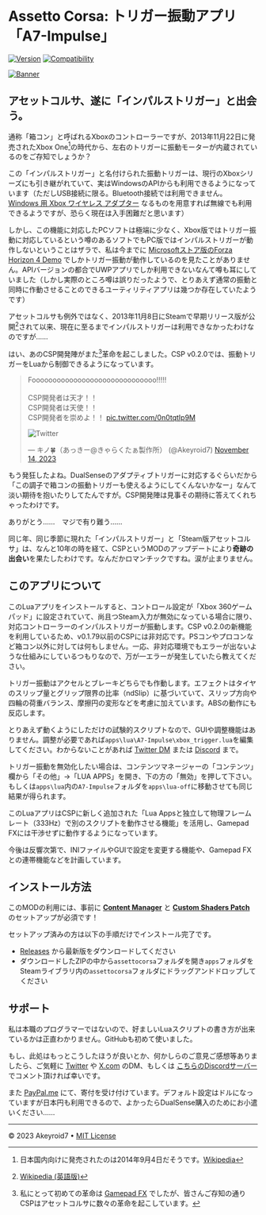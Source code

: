 # Assetto Corsa: トリガー振動アプリ「A7-Impulse」

[![Version](https://img.shields.io/badge/Version-0.0_(Experimental)-blue.svg)](https://github.com/Akeyroid7/a7-impulse/releases)
[![Compatibility](https://img.shields.io/badge/CSP-0.2.0-green.svg)](https://acstuff.ru/patch/#0.2.0)

[![Banner](https://upload.wikimedia.org/wikipedia/commons/thumb/5/5a/Xbox-One-Console-wController-FL.jpg/2560px-Xbox-One-Console-wController-FL.jpg)](https://ja.wikipedia.org/wiki/Xbox_One#/media/%E3%83%95%E3%82%A1%E3%82%A4%E3%83%AB:Xbox-One-Console-wController-FL.jpg)

## アセットコルサ、遂に「インパルストリガー」と出会う。

通称「箱コン」と呼ばれるXboxのコントローラーですが、2013年11月22日に発売されたXbox One[^1]の時代から、左右のトリガーに振動モーターが内蔵されているのをご存知でしょうか？

この「インパルストリガー」と名付けられた振動トリガーは、現行のXboxシリーズにも引き継がれていて、実はWindowsのAPIからも利用できるようになっています（ただしUSB接続に限る。Bluetooth接続では利用できません。 [Windows 用 Xbox ワイヤレス アダプター](https://www.xbox.com/ja-JP/accessories/adapters/wireless-adapter-windows) なるものを用意すれば無線でも利用できるようですが、恐らく現在は入手困難だと思います）

しかし、この機能に対応したPCソフトは極端に少なく、Xbox版ではトリガー振動に対応しているという噂のあるソフトでもPC版ではインパルストリガーが動作しないということはザラで、私は今までに [Microsoftストア版のForza Horizon 4 Demo](https://www.xbox.com/ja-JP/games/store/forza-horizon-4/9p8cp1l72jxs) でしかトリガー振動が動作しているのを見たことがありません。APIバージョンの都合でUWPアプリでしか利用できないなんて噂も耳にしていました（しかし実際のところ噂は誤りだったようで、とりあえず通常の振動と同時に作動させることのできるユーティリティアプリは幾つか存在していたようです）

アセットコルサも例外ではなく、2013年11月8日にSteamで早期リリース版が公開[^2]されて以来、現在に至るまでインパルストリガーは利用できなかったわけなのですが……

はい、あのCSP開発陣がまた[^3]革命を起こしました。CSP v0.2.0では、振動トリガーをLuaから制御できるようになっています。

<blockquote class="twitter-tweet"><p lang="ja" dir="ltr">Foooooooooooooooooooooooooooooo!!!!!<br><br>CSP開発者は天才！！<br>CSP開発者は天使！！<br>CSP開発者を崇めよ！！ <a href="https://t.co/0n0tqtIp9M">pic.twitter.com/0n0tqtIp9M</a>

![Twitter](https://pbs.twimg.com/media/F-4NTcPbMAAsDdc?format=png&name=small)

</p>&mdash; キノ🍀（あっきー@きゃらくたぁ製作所） (@Akeyroid7) <a href="https://twitter.com/Akeyroid7/status/1724330571026080217?ref_src=twsrc%5Etfw">November 14, 2023</a></blockquote>

もう発狂したよね。DualSenseのアダプティブトリガーに対応するぐらいだから「この調子で箱コンの振動トリガーも使えるようにしてくんないかなー」なんて淡い期待を抱いたりしてたんですが。CSP開発陣は見事その期待に答えてくれちゃったわけです。

ありがとう……　マジで有り難う……

同じ年、同じ季節に現れた「インパルストリガー」と「Steam版アセットコルサ」は、なんと10年の時を経て、CSPというMODのアップデートにより**奇跡の出会い**を果たしたわけです。なんだかロマンチックですね。涙が止まりません。

[^1]:日本国内向けに発売されたのは2014年9月4日だそうです。[Wikipedia](https://wikipedia.org/wiki/Xbox_One)
[^2]:[Wikipedia (英語版)](https://wikipedia.org/wiki/Assetto_Corsa)
[^3]:私にとって初めての革命は [Gamepad FX](https://www.racedepartment.com/downloads/a7-assist-gamepad-fx.53941/) でしたが、皆さんご存知の通りCSPはアセットコルサに数々の革命を起こしています。

## このアプリについて

このLuaアプリをインストールすると、コントロール設定が「Xbox 360ゲームパッド」に設定されていて、尚且つSteam入力が無効になっている場合に限り、対応コントローラーのインパルストリガーが振動します。CSP v0.2.0の新機能を利用しているため、v0.1.79以前のCSPには非対応です。PSコンやプロコンなど箱コン以外に対しては何もしません。一応、非対応環境でもエラーが出ないような仕組みにしているつもりなので、万が一エラーが発生していたら教えてください。

トリガー振動はアクセルとブレーキどちらでも作動します。エフェクトはタイヤのスリップ量とグリップ限界の比率（ndSlip）に基づいていて、スリップ方向や四輪の荷重バランス、摩擦円の変形などを考慮に加えています。ABSの動作にも反応します。

とりあえず動くようにしただけの試験的スクリプトなので、GUIや調整機能はありません。調整が必要であれば`apps\lua\A7-Impulse\xbox_trigger.lua`を編集してください。わからないことがあれば [Twitter DM](https://twitter.com/messages/compose?recipient_id=843026057154318337) または [Discord](https://discord.gg/dgsVUdEyVA) まで。

トリガー振動を無効化したい場合は、コンテンツマネージャーの「コンテンツ」欄から「その他」->「LUA APPS」を開き、下の方の「無効」を押して下さい。もしくは`apps\lua`内の`A7-Impulse`フォルダを`apps\lua-off`に移動させても同じ結果が得られます。

このLuaアプリはCSPに新しく追加された「Lua Appsと独立して物理フレームレート（333Hz）で別のスクリプトを動作させる機能」を活用し、Gamepad FXには干渉せずに動作するようになっています。

今後は反響次第で、INIファイルやGUIで設定を変更する機能や、Gamepad FXとの連帯機能などを計画しています。

## インストール方法

このMODの利用には、事前に [**Content Manager**](https://assettocorsa.club/content-manager.html) と [**Custom Shaders Patch**](https://acstuff.ru/patch/) のセットアップが必須です！

セットアップ済みの方は以下の手順だけでインストール完了です。

+ [Releases](https://github.com/Akeyroid7/a7-impulse/releases) から最新版をダウンロードしてください
+ ダウンロードしたZIPの中から`assettocorsa`フォルダを開き`apps`フォルダをSteamライブラリ内の`assettocorsa`フォルダにドラッグアンドドロップしてください

## サポート

私は本職のプログラマーではないので、好ましいLuaスクリプトの書き方が出来ているかは正直わかりません。GitHubも初めて使いました。

もし、此処はもっとこうしたほうが良いとか、何かしらのご意見ご感想等ありましたら、ご気軽に [Twitter](https://twitter.com/Akeyroid7) や [X.com](https://x.com/Akeyroid7) のDM、もしくは [こちらのDiscordサーバー](https://discord.gg/dgsVUdEyVA) でコメント頂ければ幸いです。

また [PayPal.me](https://paypal.me/Akeyroid7) にて、寄付を受け付けています。デフォルト設定はドルになっていますが日本円も利用できるので、よかったらDualSense購入のためにお小遣いください……

---

&copy; 2023 Akeyroid7 &bull; [MIT License](https://gh.io/mit)
